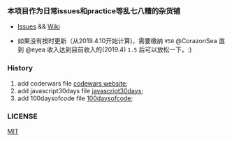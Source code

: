 <h3>本项目作为日常issues和practice等乱七八糟的杂货铺</h3>

- [Issues](https://github.com/eyea/dailyIssues/issues) && [Wiki](https://github.com/eyea/daily-grocery/wiki)

- 如果没有按时更新（从2019.4.10开始计算)，需要缴纳 `¥50` @CorazonSea 直到 @eyea 收入达到目前收入的(2019.4) `1.5` 后可以放松一下。:)


### History
1. add coderwars file [codewars website](http://www.codewars.com);
2. add javascript30days file [javascript30days](https://javascript30.com/);
3. add 100daysofcode file [100daysofcode](https://www.100daysofcode.com/);

### LICENSE
[MIT](https://github.com/eyea/daily-grocery/blob/master/LICENSE)
